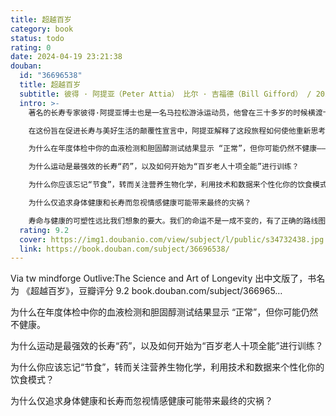 ```yaml
---
title: 超越百岁
category: book
status: todo
rating: 0
date: 2024-04-19 23:21:38
douban:
  id: "36696538"
  title: 超越百岁
  subtitle: 彼得 · 阿提亚（Peter Attia） 比尔 · 吉福德（Bill Gifford） / 2024 / 中译出版社
  intro: >-
    著名的长寿专家彼得·阿提亚博士也是一名马拉松游泳运动员，他曾在三十多岁的时候横渡卡特琳娜海峡。但他的健康状况居然也出现了异常，有早逝于心脏病的风险。这一发现促使他开始探索长寿之道：我们如何以及为何会死亡，我们如何才能延缓甚至预防那些导致大多数人死亡的慢性病，例如心脏病、癌症、阿尔茨海默病与2型糖尿病。

    在这份旨在促进长寿与美好生活的颠覆性宣言中，阿提亚解释了这段旅程如何使他重新思考了对医疗保健的态度。虽然主流医学取得了很多成就，但在防治这些与年龄有关的疾病方面却进展甚微。往往它干预的时机太晚而无法提供及时的帮助，并以损害健康年限或生活质量为代价延长寿命。阿提亚认为，我们必须用个性化、积极主动的长寿策略来取代这种过时的框架，也就是一种我们应该立即采取行动而非等待的策略。这不是“生物黑客”，这是一种以科学为基础的战略方法，在延长寿命的同时改善我们的身体、认知和情绪健康。阿提亚的目标不是告诉你该做什么，而是更多地帮助你学会如何思考长期健康，以便为你个人制定最佳计划。在这本书中，读者将会发现：

    为什么在年度体检中你的血液检测和胆固醇测试结果显示 “正常”，但你可能仍然不健康——因为平均值并不等同于最佳状态。

    为什么运动是最强效的长寿“药”，以及如何开始为“百岁老人十项全能”进行训练？

    为什么你应该忘记“节食”，转而关注营养生物化学，利用技术和数据来个性化你的饮食模式？

    为什么仅追求身体健康和长寿而忽视情感健康可能带来最终的灾祸？

    寿命与健康的可塑性远比我们想象的要大。我们的命运不是一成不变的，有了正确的路线图，你就可以为你的人生规划一条不同的道路，让你比你的基因更长寿，让每一个十年都比前一个十年更好。
  rating: 9.2
  cover: https://img1.doubanio.com/view/subject/l/public/s34732438.jpg
  link: https://book.douban.com/subject/36696538/
---
```


Via tw mindforge Outlive:The Science and Art of Longevity  出中文版了，书名为 《超越百岁》，豆瓣评分 9.2
book.douban.com/subject/366965…

为什么在年度体检中你的血液检测和胆固醇测试结果显示 “正常”，但你可能仍然不健康。

为什么运动是最强效的长寿“药”，以及如何开始为“百岁老人十项全能”进行训练？

为什么你应该忘记“节食”，转而关注营养生物化学，利用技术和数据来个性化你的饮食模式？

为什么仅追求身体健康和长寿而忽视情感健康可能带来最终的灾祸？
